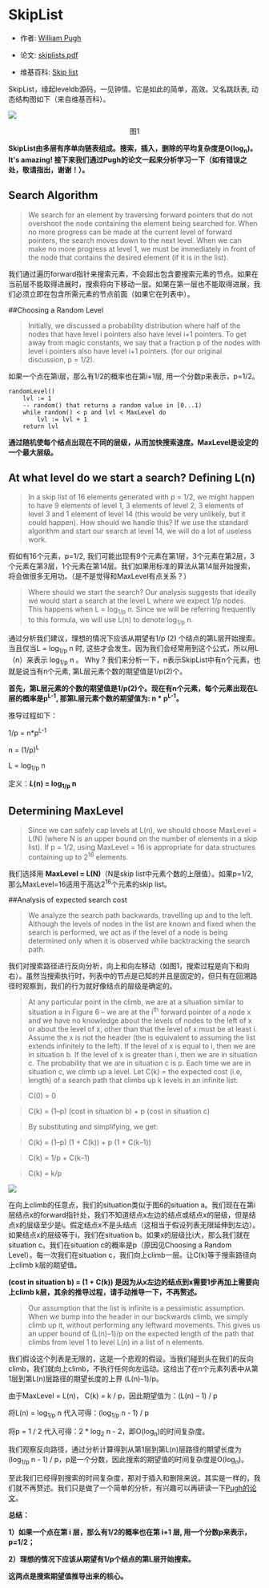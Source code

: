 # SkipList

*	作者: [William Pugh](https://en.wikipedia.org/wiki/William_Pugh)

*	论文: [skiplists.pdf](http://uosis.mif.vu.lt/~ragaisis/ADS2006/skiplists.pdf)

*	维基百科: [Skip list](https://en.wikipedia.org/wiki/Skip_list)

SkipList，缘起leveldb源码，一见钟情。它是如此的简单，高效。又名跳跃表, 动态结构图如下（来自维基百科）。

![](https://i.imgur.com/4FKSEjP.gif)
<center>图1</center>

**SkipList由多层有序单向链表组成。搜索，插入，删除的平均复杂度是O(log<sub>n</sub>)。It's amazing! 接下来我们通过Pugh的论文一起来分析学习一下（如有错误之处，敬请指出，谢谢！）。**

Search Algorithm
--
>We search for an element by traversing forward pointers that do not overshoot the node containing the element being searched for. When no more progress can be made at the current level of forward pointers, the search moves down to the next level. When we can make no more progress at level 1, we must be immediately in front of the node that contains the desired element (if it is in the list).

我们通过遍历forward指针来搜索元素，不会超出包含要搜索元素的节点。如果在当前层不能取得进展时，搜索将向下移动一层。如果在第一层也不能取得进展，我们必须立即在包含所需元素的节点前面（如果它在列表中）。

##Choosing a Random Level
>Initially, we discussed a probability distribution where half of the nodes that have level i pointers also have level i+1 pointers. To get away from magic constants, we say that a fraction p of the nodes with level i pointers also have level i+1 pointers. (for our original discussion, p = 1/2).

如果一个点在第i层，那么有1/2的概率也在第i+1层, 用一个分数p来表示，p=1/2。

	randomLevel()
		lvl := 1
		-- random() that returns a random value in [0...1)
		while random() < p and lvl < MaxLevel do
			lvl := lvl + 1
		return lvl

**通过随机使每个结点出现在不同的层级，从而加快搜索速度。MaxLevel是设定的一个最大层级。**

##	At what level do we start a search? Defining L(n)
>In a skip list of 16 elements generated with p = 1/2, we might happen to have 9 elements of level 1, 3 elements of level 2, 3 elements of level 3 and 1 element of level 14 (this would be very unlikely, but it could happen). How should we handle this? If we use the standard algorithm and start our search at level 14, we will do a lot of useless work.

假如有16个元素，p=1/2, 我们可能出现有9个元素在第1层，3个元素在第2层，3个元素在第3层，1个元素在第14层。我们如果用标准的算法从第14层开始搜索，将会做很多无用功。（是不是觉得和MaxLevel有点关系？）

>Where should we start the search? Our analysis suggests that ideally we would start a search at the level L where we expect 1/p nodes. This happens when L = log<sub>1/p</sub> n. Since we will be referring frequently to this formula, we will use L(n) to denote log<sub>1/p</sub> n.

通过分析我们建议，理想的情况下应该从期望有1/p (2) 个结点的第L层开始搜索。当且仅当L = log<sub>1/p</sub> n 时, 这些才会发生。因为我们会经常用到这个公式，所以用L（n）来表示 log<sub>1/p</sub> n 。 Why ? 我们来分析一下，n表示SkipList中有n个元素，也就是说当有n个元素, 第L层元素个数的期望值是1/p(2)个。

**首先，第L层元素的个数的期望值是1/p(2)个。现在有n个元素，每个元素出现在L层的概率是p<sup>L-1</sup>, 那第L层元素个数的期望值为: n * p<sup>L-1</sup>。**

推导过程如下：

1/p = n*p<sup>L-1</sup>

n = (1/p)<sup>L</sup>

L = log<sub>1/p</sub> n

定义：***L*(n) = log<sub>1/p</sub> n**

##	Determining MaxLevel
>Since we can safely cap levels at L(n), we should choose MaxLevel = L(N) (where N is an upper bound on the number of elements in a skip list). If p = 1/2, using MaxLevel = 16 is appropriate for data structures containing up to 2<sup>16</sup> elements.

我们选择用 **MaxLevel = L(N)**（N是skip list中元素个数的上限值）。如果p=1/2, 那么MaxLevel=16适用于高达2<sup>16</sup>个元素的skip list。 

##Analysis of expected search cost
>We analyze the search path backwards, travelling up and to the left. Although the levels of nodes in the list are known and fixed when the search is performed, we act as if the level of a node is being determined only when it is observed while backtracking the search path.

我们对搜索路径进行反向分析，向上和向左移动（如图1，搜索过程是向下和向右）。虽然当搜索执行时，列表中的节点是已知的并且是固定的，但只有在回溯路径时观察到，我们的行为就好像结点的层级是确定的。

>At any particular point in the climb, we are at a situation similar to situation a in Figure 6 – we are at the i<sup>th</sup> forward pointer of a node x and we have no knowledge about the levels of nodes to the left of x or about the level of x, other than that the level of x must be at least i. Assume the x is not the header (the is equivalent to assuming the list extends infinitely to the left). If the level of x is equal to i, then we are in situation b. If the level of x is greater than i, then we are in situation c. The probability that we are in situation c is p. Each time we are in situation c, we climb up a level. Let C(k) = the expected cost (i.e, length) of a search path that climbs up k levels in an infinite list:

>C(0) = 0

>C(k) = (1–p) (cost in situation b) + p (cost in situation c)

>By substituting and simplifying, we get:

>C(k) = (1–p) (1 + C(k)) + p (1 + C(k–1))

>C(k) = 1/p + C(k–1)

>C(k) = k/p

![](https://i.imgur.com/IgdGMKB.png)

在向上climb的任意点，我们的situation类似于图6的situation a。我们现在在第i层结点x的forward指针处，我们不知道结点x左边的结点或结点x的层级，但是结点x的层级至少是i。假定结点x不是头结点（这相当于假设列表无限延伸到左边）。如果结点x的层级等于i，我们在situation b。如果x的层级比i大，那么我们就在situation c。我们在situation c的概率是p（原因见Choosing a Random Level）。每一次我们在situation c，我们向上climb一层。让C(k)等于搜索路径向上climb k层的期望值。

**(cost in situation b) = (1 + C(k)) 是因为从x左边的结点到x需要1步再加上需要向上climb k层，其余的推导过程，请手动推导一下，不再赘述。**


>Our assumption that the list is infinite is a pessimistic assumption. When we bump into the header in our backwards climb, we simply climb up it, without performing any leftward movements. This gives us an upper bound of (L(n)–1)/p on the expected length of the path that climbs from level 1 to level L(n) in a list of n elements.

我们假设这个列表是无限的，这是一个悲观的假设。当我们碰到头在我们的反向climb，我们就向上climb，不执行任何向左运动。这给出了在n个元素列表中从第1层到第L(n)层路径的期望长度的上界
(L(n)–1)/p。

由于MaxLevel = L(n)， C(k) = k / p，因此期望值为：(L(n) – 1) / p

将L(n) = log<sub>1/p</sub> n 代入可得：(log<sub>1/p</sub> n - 1) / p

将p = 1 / 2 代入可得：2 * log<sub>2</sub> n - 2，即O(log<sub>n</sub>)的时间复杂度。

我们观察反向路径，通过分析计算得到从第1层到第L(n)层路径的期望长度为(log<sub>1/p</sub> n - 1) / p，p是一个分数，因此搜索的期望值的时间复杂度是O(log<sub>n</sub>)。

至此我们已经得到搜索的时间复杂度，那对于插入和删除来说，其实是一样的，我们就不再赘述。我们只是做了一个简单的分析，有兴趣可以再研读一下[Pugh的论文](http://uosis.mif.vu.lt/~ragaisis/ADS2006/skiplists.pdf)。

**总结：**

**1）如果一个点在第 i 层，那么有1/2的概率也在第 i+1 层, 用一个分数p来表示，p=1/2；**

**2）理想的情况下应该从期望有1/p个结点的第L层开始搜索。**

**这两点是搜索期望值推导出来的核心。**